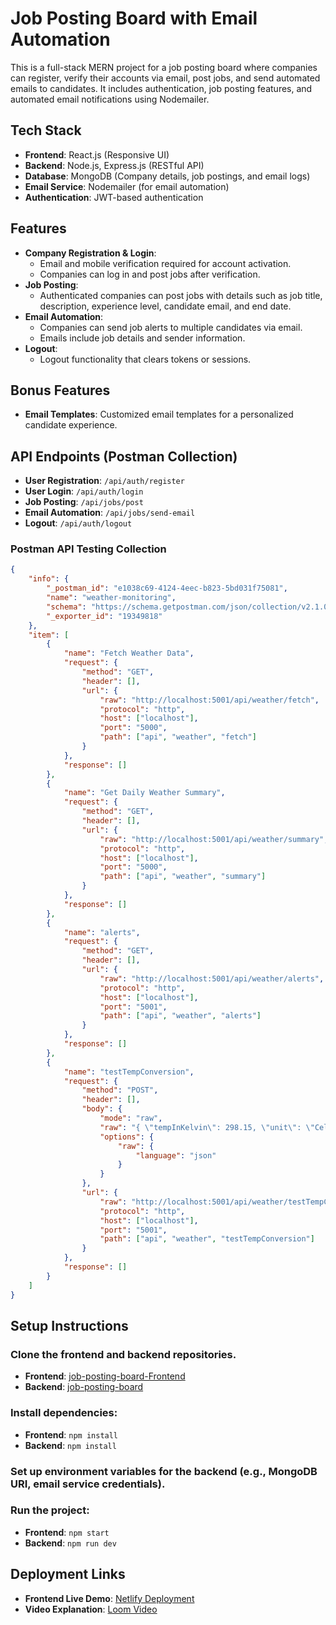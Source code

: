 # Job Posting Board with Email Automation

This is a full-stack MERN project for a job posting board where companies can register, verify their accounts via email, post jobs, and send automated emails to candidates. It includes authentication, job posting features, and automated email notifications using Nodemailer.

## Tech Stack

- **Frontend**: React.js (Responsive UI)
- **Backend**: Node.js, Express.js (RESTful API)
- **Database**: MongoDB (Company details, job postings, and email logs)
- **Email Service**: Nodemailer (for email automation)
- **Authentication**: JWT-based authentication

## Features

- **Company Registration & Login**:
  - Email and mobile verification required for account activation.
  - Companies can log in and post jobs after verification.
- **Job Posting**:
  - Authenticated companies can post jobs with details such as job title, description, experience level, candidate email, and end date.
- **Email Automation**:
  - Companies can send job alerts to multiple candidates via email.
  - Emails include job details and sender information.
- **Logout**:
  - Logout functionality that clears tokens or sessions.
  
## Bonus Features

- **Email Templates**: Customized email templates for a personalized candidate experience.

## API Endpoints (Postman Collection)

- **User Registration**: `/api/auth/register`
- **User Login**: `/api/auth/login`
- **Job Posting**: `/api/jobs/post`
- **Email Automation**: `/api/jobs/send-email`
- **Logout**: `/api/auth/logout`

### Postman API Testing Collection

```json
{
    "info": {
        "_postman_id": "e1038c69-4124-4eec-b823-5bd031f75081",
        "name": "weather-monitoring",
        "schema": "https://schema.getpostman.com/json/collection/v2.1.0/collection.json",
        "_exporter_id": "19349818"
    },
    "item": [
        {
            "name": "Fetch Weather Data",
            "request": {
                "method": "GET",
                "header": [],
                "url": {
                    "raw": "http://localhost:5001/api/weather/fetch",
                    "protocol": "http",
                    "host": ["localhost"],
                    "port": "5000",
                    "path": ["api", "weather", "fetch"]
                }
            },
            "response": []
        },
        {
            "name": "Get Daily Weather Summary",
            "request": {
                "method": "GET",
                "header": [],
                "url": {
                    "raw": "http://localhost:5001/api/weather/summary",
                    "protocol": "http",
                    "host": ["localhost"],
                    "port": "5000",
                    "path": ["api", "weather", "summary"]
                }
            },
            "response": []
        },
        {
            "name": "alerts",
            "request": {
                "method": "GET",
                "header": [],
                "url": {
                    "raw": "http://localhost:5001/api/weather/alerts",
                    "protocol": "http",
                    "host": ["localhost"],
                    "port": "5001",
                    "path": ["api", "weather", "alerts"]
                }
            },
            "response": []
        },
        {
            "name": "testTempConversion",
            "request": {
                "method": "POST",
                "header": [],
                "body": {
                    "mode": "raw",
                    "raw": "{ \"tempInKelvin\": 298.15, \"unit\": \"Celsius\" }",
                    "options": {
                        "raw": {
                            "language": "json"
                        }
                    }
                },
                "url": {
                    "raw": "http://localhost:5001/api/weather/testTempConversion",
                    "protocol": "http",
                    "host": ["localhost"],
                    "port": "5001",
                    "path": ["api", "weather", "testTempConversion"]
                }
            },
            "response": []
        }
    ]
}
```

## Setup Instructions

### Clone the frontend and backend repositories.

- **Frontend**: [job-posting-board-Frontend](https://github.com/deepak9236/job-posting-board-Frontend.git)
- **Backend**: [job-posting-board](https://github.com/deepak9236/job-posting-board.git)

### Install dependencies:

- **Frontend**: `npm install`
- **Backend**: `npm install`

### Set up environment variables for the backend (e.g., MongoDB URI, email service credentials).

### Run the project:

- **Frontend**: `npm start`
- **Backend**: `npm run dev`

## Deployment Links

- **Frontend Live Demo**: [Netlify Deployment](https://cute-duckanoo-21ac6b.netlify.app/register)
- **Video Explanation**: [Loom Video](https://www.loom.com/share/b85e74b50ea64f169388f212f821119c?sid=a9eb56f5-c202-4519-9b25-9056cc74e50d)
